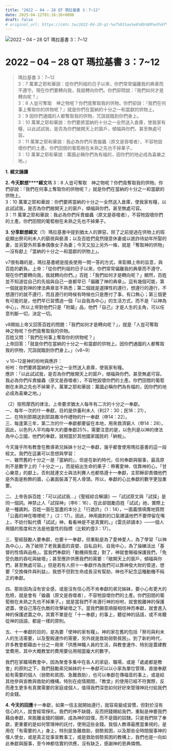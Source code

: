 ```yaml
---
title: "2022 – 04 – 28 QT 瑪拉基書 3：7~12"
date: 2025-04-12T01:16:26+0800
draft: false
# original_url: https://cmtc.tw/2022-04-28-qt-%e7%91%aa%e6%8b%89%e5%9f%ba%e6%9b%b8-3%ef%bc%9a712
---
```


![2022 – 04 – 28 QT 瑪拉基書 3：7~12](/images/qt.jpg  "2022 – 04 – 28 QT 瑪拉基書 3：7~12")

# 2022 – 04 – 28 QT 瑪拉基書 3：7~12

> 瑪拉基書 3：7~12  
> 3：7 萬軍之耶和華說：從你們列祖的日子以來，你們常常偏離我的典章而不遵守。現在你們要轉向我，我就轉向你們。你們卻問說：『我們如何才是轉向呢？』  
> 3：8 人豈可奪取　神之物呢？你們竟奪取我的供物。你們卻說：『我們在何事上奪取你的供物呢？』就是你們在當納的十分之一和當獻的供物上。  
> 3：9 因你們通國的人都奪取我的供物，咒詛就臨到你們身上。  
> 3：10 萬軍之耶和華說：你們要將當納的十分之一全然送入倉庫，使我家有糧，以此試試我，是否為你們敞開天上的窗戶，傾福與你們，甚至無處可容。  
> 3：11 萬軍之耶和華說：我必為你們斥責蝗蟲（原文是吞噬者），不容牠毀壞你們的土產。你們田間的葡萄樹在未熟之先也不掉果子。  
> 3：12 萬軍之耶和華說：萬國必稱你們為有福的，因你們的地必成為喜樂之地。」

**1.** **經文誦讀**

**2. 今天默想****經文**瑪 3：8 人豈可奪取　神之物呢？你們竟奪取我的供物。你們卻說：『我們在何事上奪取你的供物呢？』就是你們在當納的十分之一和當獻的供物上。  
3：10 萬軍之耶和華說：你們要將當納的十分之一全然送入倉庫，使我家有糧，以此試試我，是否為你們敞開天上的窗戶，傾福與你們，甚至無處可容。  
3：11 萬軍之耶和華說：我必為你們斥責蝗蟲（原文是吞噬者），不容牠毀壞你們的土產。你們田間的葡萄樹在未熟之先也不掉果子。

**3. 分享默想經文**（1）瑪拉基書中提到猶太人的罪惡，除了之前提過在供物上的瑕疵顯出祭司利未人的藐視與褻瀆；以及百姓們竟然隨意休妻或以詭詐待幼年所娶的妻，並另娶外邦事奉偶像女子為妻；今天又加上另外一條，就是「奪取神的供物」—沒有獻上「當納的十分之一和當獻的供物上」。

v7很有趣的是，瑪拉基書總是擅長使用一問一答的方式，來彰顯上帝的旨意，與百姓的虧負。上帝：「從你們列祖的日子以來，你們常常偏離我的典章而不遵守，現在你們要轉向我，我就轉向你們。」百姓：「我們如何才是轉向呢？」顯然，百姓並不知道從自己的先祖與自己一直都早已「偏離了神的典章」。這有幾個可能，第一個就是對神的律法典章並不熟悉；第二個就是選擇性的遵行，想遵行的遵行，不想遵行的就不遵行，而且遵行的時候有時候也只是應付了事，有口無心；第三個更有可能的是，他們早已習慣過一個「以自我為中心」的生活方式，而不是「以神為中心」，所以上帝對他們只是「附屬」品，他們「自己」才是人生的主角，可以任意判斷一切，決定一切。

v8開始上帝又回答百姓的問題：「我們如何才是轉向呢？」，就是「人豈可奪取　神之物呢？你們竟奪取我的供物。  
百姓又問：「我們在何事上奪取你的供物呢？」  
上帝回答：「就是你們在當納的十分之一和當獻的供物上。因你們通國的人都奪取我的供物，咒詛就臨到你們身上。」（v8~9）

ｖ10~12是神的吩咐與應許：  
吩咐：你們要將當納的十分之一全然送入倉庫，使我家有糧。  
應許：「以此試試我，是否為你們敞開天上的窗戶，傾福與你們，甚至無處可容。我必為你們斥責蝗蟲（原文是吞噬者），不容牠毀壞你們的土產。你們田間的葡萄樹在未熟之先也不掉果子。萬軍之耶和華說：萬國必稱你們為有福的，因你們的地必成為喜樂之地。」

（2）按照摩西的律法，上帝要求猶太人每年有二次的十分之一奉獻。  
一、每年一次的什一奉獻，目的是供養利未人（利27：30；民18：21），  
二、在特別節期送到耶路撒冷作禮物的什一奉獻（申14：22）。  
三、每逢第三年，第二次的什一奉獻都要留在本地，用來救濟窮人（申14：28）。  
因此，以色列人平均每年大約要奉獻25%，需要注意的是，以色列是以神的律法為中心立國，他們的奉獻，就相當於其他國家國民的「納稅」。

今天幾乎所有教會在教導弟兄姊妹十分之一奉獻，幾乎都會使用瑪拉基書的這一段經文。我們在這裏可以思想與學習：  
一、雖然舊約十分之一是「當納的」，但是在新約時代，任何奉獻與服事，最高原則不是數字上的「十分之一」，而是結出生命的果子：帶著愛神、信靠神的心，「甘心樂意」的獻上。否則就連文士與法利賽人也都恪遵十一奉獻，主耶穌卻責備他們是外面是粉飾的牆，心裏面裝滿了死人骨頭。所以，奉獻的心比奉獻的數字更加重要。

二、上帝告訴百姓：「可以試試我…」《聖經綜合解讀》—「試試原文與「試探」是同一個詞。神禁止人「試探神」（申6：16），在此卻鼓勵百姓「試試」祂，實際上是一種諷刺。百姓一面在當盡的本分上「行詭詐」（1：14），一面義憤填膺地質問「公義的神在哪裡呢？」（2：17）。因此，神用諷刺的口氣建議他們不要停留在嘴上，不妨付點代價「試試」神，看看神是不是真實的。」《雷氏研讀本》──一個人用錢的態度和方法是他靈性的指標（比較約壹3：17）。

三、聖經鼓勵人要奉獻，也要十一奉獻，但重點是為了愛神愛人，為了學習「以神為中心」，為了破除了老我裏面的貪婪、自私自利、自我中心，為了操練活出「基督的性情與品格」。當我們奉獻的「動機與態度」對了，神就會賜福保護我們，「免受仇敵的吞吃與破壞」；甚至應許供應我們的需要：「敞開天上的窗戶，傾福與你們，甚至無處可容。」但是若有人把十一奉獻作為我們可以靠神發大財的管道，想要「交換條件與利益」，我想不但對生命成長沒有幫助，神也不紀念這種動機不純正的奉獻。

四、那些因為沒有安全感，或是沒有信心而不肯奉獻的弟兄姊妹，要小心有更大的危險，就是會有「蝗蟲（原文是吞噬者），不容牠毀壞你們的土產。你們田間的葡萄樹在未熟之先也不掉果子。」就是當我們不肯遵行神的吩咐，就會脫離神的保護遮蓋，使自己落在仇敵的攻擊破壞之下。當我們願意順服相信神而奉獻，就會進入神的保護遮蓋之中。其實不單是在「十一奉獻」的事上，聽從神的話語，或不肯聽從神的話語，都是一樣的原則。

五、十一奉獻的目的，是為要「使神的家有糧」。神的家在舊約包括「祭司與利未人的生活需要，以及聖殿運作的需要，另外就是救助弱勢貧困」。到了新約時代，許多教會都藉由十分之一用來「供應神職人員的生活，與教會運作、特別是蓋建教堂費用，其中大概教堂的費用要佔用相當龐大的數字。

我們在家職場教會中，因為聚會多集中在各人的家庭、職場，或是「處處都是教會」的原則之下，我們鼓勵弟兄姊妹的十一奉獻可以以小家為單位管理，直接奉獻給有需要的個人（弱勢和貧困、急難救助），也可以奉獻在傳福音的事上，或是給其他參與宣教與救助的機構。特別在疫情期間，「教堂」的使用已經不符實際，反而產生更多有真實需要的家庭或個人，值得我們深思如何好好來管理神託付給我們的金錢。

**4. 今天的回應**十一奉獻，如果一信主就開始遵行，就容易變成習慣，但對於沒有信心的人，就會經常掙扎。我們的神不缺錢，反而把錢賜給我們，重點是神要我們藉由奉獻，來脫離金錢的捆綁，成為神的奴僕，而不是錢的奴隸。只是我們除了奉獻，更重要的是如何管理神的託付，使用這些金錢。我個人教導最應當重視的，是用在「有需要的人」身上，特別是急難救助，弱勢貧困，以及那些全時間服事神的僕人使女，或是真正從事宣教事工，或是救助弱勢貧困的教構上，我們也是一向如此奉獻與服事，至今神都信實的供應，沒有缺乏，感謝神的恩典憐憫。